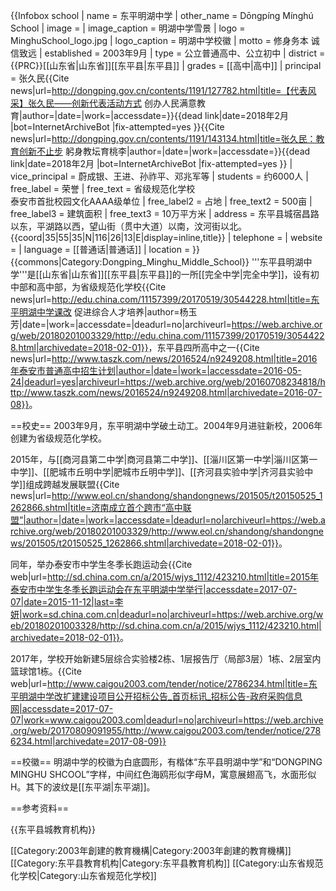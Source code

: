 {{Infobox school
| name = 东平明湖中学
| other_name = Dōngpíng Mínghú School
| image =
| image_caption = 明湖中学雪景
| logo = MinghuSchool_logo.jpg
| logo_caption = 明湖中学校徽
| motto = 修身务本 诚信致远
| established = 2003年9月
| type = 公立普通高中、公立初中
| district = {{PRC}}[[山东省|山东省]][[东平县|东平县]]
| grades = [[高中|高中]]
| principal = 张久民<ref>{{Cite news|url=http://dongping.gov.cn/contents/1191/127782.html|title=【代表风采】张久民——创新代表活动方式 创办人民满意教育|author=|date=|work=|accessdate=}}{{dead link|date=2018年2月 |bot=InternetArchiveBot |fix-attempted=yes }}</ref><ref>{{Cite news|url=http://dongping.gov.cn/contents/1191/143134.html|title=张久民：教育创新不止步 躬身教坛育桃李|author=|date=|work=|accessdate=}}{{dead link|date=2018年2月 |bot=InternetArchiveBot |fix-attempted=yes }}</ref>
| vice_principal = 蔚成银、王进、孙祚平、邓兆军等
| students = 约6000人
| free_label = 荣誉
| free_text = 省级规范化学校<br />泰安市首批校园文化AAAA级单位
| free_label2 = 占地
| free_text2 = 500亩
| free_label3 = 建筑面积
| free_text3 = 10万平方米
| address = 东平县城宿昌路以东，平湖路以西，望山街（贯中大道）以南，汶河街以北。<br/>{{coord|35|55|35|N|116|26|13|E|display=inline,title}}
| telephone =
| website =
| language = [[普通话|普通话]]
| location =
}}
{{commons|Category:Dongping_Minghu_Middle_School}}
'''东平县明湖中学'''是[[山东省|山东省]][[东平县|东平县]]的一所[[完全中学|完全中学]]，设有初中部和高中部，为省级规范化学校<ref>{{Cite news|url=http://edu.china.com/11157399/20170519/30544228.html|title=东平明湖中学课改 促进综合人才培养|author=杨玉芳|date=|work=|accessdate=|deadurl=no|archiveurl=https://web.archive.org/web/20180201003329/http://edu.china.com/11157399/20170519/30544228.html|archivedate=2018-02-01}}</ref>，东平县四所高中之一<ref>{{Cite news|url=http://www.taszk.com/news/2016524/n9249208.html|title=2016年泰安市普通高中招生计划|author=|date=|work=|accessdate=2016-05-24|deadurl=yes|archiveurl=https://web.archive.org/web/20160708234818/http://www.taszk.com/news/2016524/n9249208.html|archivedate=2016-07-08}}</ref>。

==校史==
2003年9月，东平明湖中学破土动工。2004年9月进驻新校，2006年创建为省级规范化学校。

2015年，与[[商河县第二中学|商河县第二中学]]、[[淄川区第一中学|淄川区第一中学]]、[[肥城市丘明中学|肥城市丘明中学]]、[[齐河县实验中学|齐河县实验中学]]组成跨越发展联盟<ref>{{Cite news|url=http://www.eol.cn/shandong/shandongnews/201505/t20150525_1262866.shtml|title=济南成立首个跨市“高中联盟”|author=|date=|work=|accessdate=|deadurl=no|archiveurl=https://web.archive.org/web/20180201003329/http://www.eol.cn/shandong/shandongnews/201505/t20150525_1262866.shtml|archivedate=2018-02-01}}</ref>。

同年，举办泰安市中学生冬季长跑运动会<ref>{{Cite web|url=http://sd.china.com.cn/a/2015/wjys_1112/423210.html|title=2015年泰安市中学生冬季长跑运动会在东平明湖中学举行|accessdate=2017-07-07|date=2015-11-12|last=李妍|work=sd.china.com.cn|deadurl=no|archiveurl=https://web.archive.org/web/20180201003328/http://sd.china.com.cn/a/2015/wjys_1112/423210.html|archivedate=2018-02-01}}</ref>。

2017年，学校开始新建5层综合实验楼2栋、1层报告厅（局部3层）1栋、2层室内篮球馆1栋。<ref>{{Cite web|url=http://www.caigou2003.com/tender/notice/2786234.html|title=东平明湖中学改扩建建设项目公开招标公告_首页标讯_招标公告-政府采购信息网|accessdate=2017-07-07|work=www.caigou2003.com|deadurl=no|archiveurl=https://web.archive.org/web/20170809091955/http://www.caigou2003.com/tender/notice/2786234.html|archivedate=2017-08-09}}</ref>

==校徽==
明湖中学的校徽为白底圆形，有楷体“东平县明湖中学”和“DONGPING MINGHU SHCOOL”字样，中间红色海鸥形似字母M，寓意展翅高飞，水面形似H。其下的波纹是[[东平湖|东平湖]]。

==参考资料==
<references />

{{东平县城教育机构}}

[[Category:2003年創建的教育機構|Category:2003年創建的教育機構]]
[[Category:东平县教育机构|Category:东平县教育机构]]
[[Category:山东省规范化学校|Category:山东省规范化学校]]